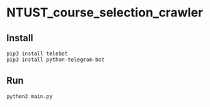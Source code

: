 # NTUST_course_selection_crawler

## Install

```
pip3 install telebot
pip3 install python-telegram-bot
```
## Run

```
python3 main.py
```
